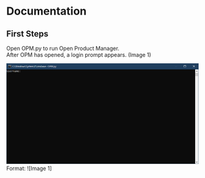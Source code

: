 # Documentation

## First Steps
Open OPM.py to run Open Product Manager.  
After OPM has opened, a login prompt appears. (Image 1)

![Iamge 1](IMG/1.png)
Format: ![Image 1]
